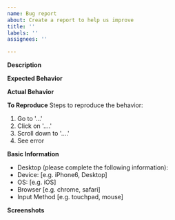```yaml
---
name: Bug report
about: Create a report to help us improve
title: ''
labels: ''
assignees: ''

---
```


**Description**

<!-- a general description goes here -->

**Expected Behavior**

<!-- a general description of what was the expected behavior or result -->

**Actual Behavior**

<!-- a general description of what really happened -->

**To Reproduce**
Steps to reproduce the behavior:
1. Go to '...'
2. Click on '....'
3. Scroll down to '....'
4. See error

**Basic Information**

 - Desktop (please complete the following information):
 - Device: [e.g. iPhone6, Desktop]
 - OS: [e.g. iOS]
 - Browser [e.g. chrome, safari]
 - Input Method [e.g. touchpad, mouse]

**Screenshots**

<!-- if the issue is a visual issue, please include screenshots showing the problem if possible -->
